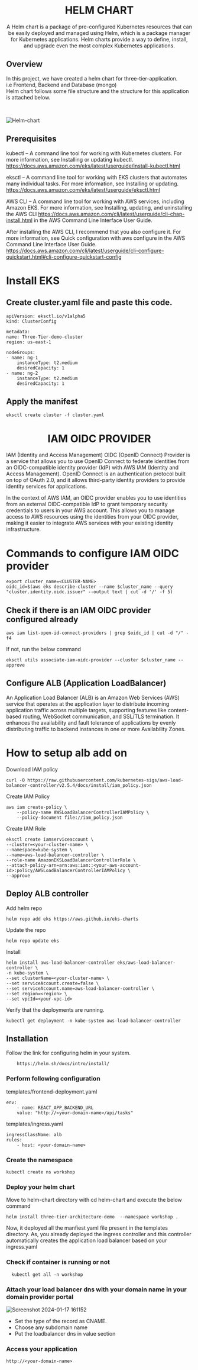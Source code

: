 <h1 align="center">
        HELM CHART
</h1>

<p align="center"> A Helm chart is a package of pre-configured Kubernetes resources that can be easily deployed and managed using Helm, which is a package manager for Kubernetes applications. Helm charts provide a way to define, install, and upgrade even the most complex Kubernetes applications. </p>

## Overview ##

In this project, we have created a helm chart for three-tier-application.<br>
i.e Frontend, Backend and Database (mongo)<br>
Helm chart follows some file structure and the structure for this application is attached below.

  <br>

![Helm-chart](https://github.com/LondheShubham153/TWSThreeTierAppChallenge/assets/108048384/adb2adb9-4ec7-4a6b-833d-1269860b149f)


## Prerequisites ##

kubectl – A command line tool for working with Kubernetes clusters. For more information, see Installing or updating kubectl.
    https://docs.aws.amazon.com/eks/latest/userguide/install-kubectl.html

eksctl – A command line tool for working with EKS clusters that automates many individual tasks. For more information, see Installing or updating. https://docs.aws.amazon.com/eks/latest/userguide/eksctl.html

AWS CLI – A command line tool for working with AWS services, including Amazon EKS. For more information, see Installing, updating, and uninstalling the AWS CLI https://docs.aws.amazon.com/cli/latest/userguide/cli-chap-install.html in the AWS Command Line Interface User Guide.

After installing the AWS CLI, I recommend that you also configure it. For more information, see Quick configuration with aws configure in the AWS Command Line Interface User Guide. https://docs.aws.amazon.com/cli/latest/userguide/cli-configure-quickstart.html#cli-configure-quickstart-config

 # Install EKS
 ## Create cluster.yaml file and paste this code.

    apiVersion: eksctl.io/v1alpha5
    kind: ClusterConfig

    metadata:
    name: Three-Tier-demo-cluster
    region: us-east-1

    nodeGroups:
    - name: ng-1
        instanceType: t2.medium
        desiredCapacity: 1
    - name: ng-2
        instanceType: t2.medium
        desiredCapacity: 1

  ## Apply the manifest

    eksctl create cluster -f cluster.yaml

<h1 align="center">
    IAM OIDC PROVIDER
</h1>

IAM (Identity and Access Management) OIDC (OpenID Connect) Provider is a service that allows you to use OpenID Connect to federate identities from an OIDC-compatible identity provider (IdP) with AWS IAM (Identity and Access Management). OpenID Connect is an authentication protocol built on top of OAuth 2.0, and it allows third-party identity providers to provide identity services for applications.

In the context of AWS IAM, an OIDC provider enables you to use identities from an external OIDC-compatible IdP to grant temporary security credentials to users in your AWS account. This allows you to manage access to AWS resources using the identities from your OIDC provider, making it easier to integrate AWS services with your existing identity infrastructure.


 # Commands to configure IAM OIDC provider 

    export cluster_name=<CLUSTER-NAME>
    oidc_id=$(aws eks describe-cluster --name $cluster_name --query "cluster.identity.oidc.issuer" --output text | cut -d '/' -f 5) 

  ## Check if there is an IAM OIDC provider configured already

    aws iam list-open-id-connect-providers | grep $oidc_id | cut -d "/" -f4

  If not, run the below command

    eksctl utils associate-iam-oidc-provider --cluster $cluster_name --approve

 ## Configure ALB (Application LoadBalancer)

    
 An Application Load Balancer (ALB) is an Amazon Web Services (AWS) service that operates at the application layer to distribute incoming application traffic across multiple targets, supporting features like content-based routing, WebSocket communication, and SSL/TLS termination. It enhances the availability and fault tolerance of applications by evenly distributing traffic to backend instances in one or more Availability Zones.

 # How to setup alb add on

 Download IAM policy

    curl -O https://raw.githubusercontent.com/kubernetes-sigs/aws-load-balancer-controller/v2.5.4/docs/install/iam_policy.json

 Create IAM Policy

    aws iam create-policy \
        --policy-name AWSLoadBalancerControllerIAMPolicy \
        --policy-document file://iam_policy.json

 Create IAM Role

    eksctl create iamserviceaccount \
    --cluster=<your-cluster-name> \
    --namespace=kube-system \
    --name=aws-load-balancer-controller \
    --role-name AmazonEKSLoadBalancerControllerRole \
    --attach-policy-arn=arn:aws:iam::<your-aws-account-id>:policy/AWSLoadBalancerControllerIAMPolicy \
    --approve

 ## Deploy ALB controller

 Add helm repo

    helm repo add eks https://aws.github.io/eks-charts

 Update the repo

    helm repo update eks

 Install

    helm install aws-load-balancer-controller eks/aws-load-balancer-controller \
    -n kube-system \
    --set clusterName=<your-cluster-name> \
    --set serviceAccount.create=false \
    --set serviceAccount.name=aws-load-balancer-controller \
    --set region=<region> \
    --set vpcId=<your-vpc-id>

 Verify that the deployments are running.

    kubectl get deployment -n kube-system aws-load-balancer-controller


## Installation 

  Follow the link for configuring helm in your system.

        https://helm.sh/docs/intro/install/

  ### Perform following configuration
  templates/frontend-deployment.yaml

    env:
        - name: REACT_APP_BACKEND_URL
        value: "http://<your-domain-name>/api/tasks"

  templates/ingress.yaml

    ingressClassName: alb
    rules:
        - host: <your-domain-name>


  ### Create the namespace 

    kubectl create ns workshop


  ### Deploy your helm chart 
  <p>Move to helm-chart directory with cd helm-chart and execute the below command</p>

    helm install three-tier-architecture-demo  --namespace workshop .

<p>Now, it deployed all the manfiest yaml file present in the templates directory. As, you already deployed the ingress controller and this controller automatically creates the application load balancer based on your ingress.yaml</p>

  ### Check if container is running or not 
      kubectl get all -n workshop 

 ### Attach your load balancer dns with your domain name in your domain provider portal
 ![Screenshot 2024-01-17 161152](https://github.com/LondheShubham153/TWSThreeTierAppChallenge/assets/108048384/4b573f9b-d97c-4e36-bb73-1ea2aa5c8cd3)

  * Set the type of the record as CNAME.<br>
  * Choose any subdomain name<br>
  * Put the loadbalancer dns in value section

  ### Access your application 

    http://<your-domain-name>
